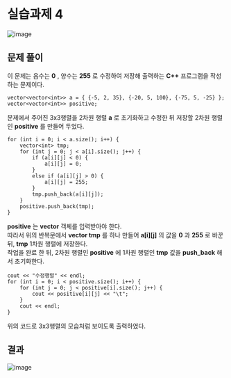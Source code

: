 # 실습과제 4

![image](https://github.com/YbSain/OpenCV/assets/108385276/f01c6885-46b9-4be5-8260-49ed50f8b45d)

## 문제 풀이

이 문제는 음수는 __0__ , 양수는 __255__ 로 수정하여 저장해 출력하는 __C++__ 프로그램을 작성하는 문제이다.

    vector<vector<int>> a = { {-5, 2, 35}, {-20, 5, 100}, {-75, 5, -25} };
    vector<vector<int>> positive;

문제에서 주어진 3x3행렬을 2차원 행렬 __a__ 로 초기화하고 수정한 뒤 저장할 2차원 행렬인 __positive__ 를 만들어 두었다.

    for (int i = 0; i < a.size(); i++) {
	    vector<int> tmp;
	    for (int j = 0; j < a[i].size(); j++) {
		    if (a[i][j] < 0) {
			    a[i][j] = 0;
		    }
		    else if (a[i][j] > 0) {
			    a[i][j] = 255;
		    }
		    tmp.push_back(a[i][j]);
	    }
	    positive.push_back(tmp);
    }

__positive__ 는 __vector__ 객체를 입력받아야 한다.   
따라서 위의 반복문에서 __vector<int> tmp__ 를 하나 만들어 __a[i][j]__ 의 값을 __0__ 과 __255__ 로 바꾼 뒤, __tmp__ 1차원 행렬에 저장한다.   
작업을 완료 한 뒤, 2차원 행렬인 __positive__ 에 1차원 행렬인 __tmp__ 값을 __push_back__ 해서 초기화한다.

    cout << "수정행렬" << endl;
    for (int i = 0; i < positive.size(); i++) {
	    for (int j = 0; j < positive[i].size(); j++) {
		    cout << positive[i][j] << "\t";
	    }
	    cout << endl;
    }

위의 코드로 3x3행렬의 모습처럼 보이도록 출력하였다.

## 결과

![image](https://github.com/YbSain/OpenCV/assets/108385276/bea1ce33-f254-4108-976b-1ac2b4732823)
